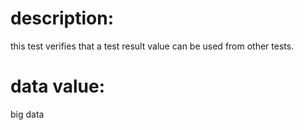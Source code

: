 # description:

this test verifies that a test result value can be used
from other tests.

# data value:

big data
